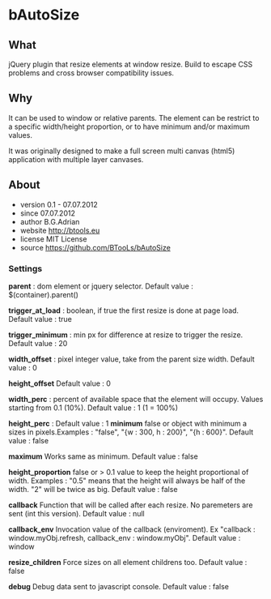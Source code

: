 bAutoSize
=========
## What
jQuery plugin that resize elements at window resize.
Build to escape CSS problems and cross browser compatibility issues.

## Why
It can be used to window or relative parents.
The element can be restrict to a specific width/height proportion, or to have minimum and/or maximum values.

It was originally designed to make a full screen multi canvas (html5) application with multiple layer canvases.
 
## About
 * version 0.1 - 07.07.2012
 * since 07.07.2012
 * author B.G.Adrian
 * website http://btools.eu
 * license MIT License
 * source https://github.com/BTooLs/bAutoSize
 
### Settings
 
**parent** : dom element or jquery selector.
	Default value : $(container).parent()
	
**trigger_at_load** : boolean, if true the first resize is done at page load.
	Default value : true
	
 **trigger_minimum** : min px for difference at resize to trigger the resize.
	Default value : 20
	
 **width_offset** : pixel integer value, take from the parent size width.
	Default value : 0
	
 **height_offset** 
	Default value : 0
	
 **width_perc** : percent of available space that the element will occupy. Values starting from 0.1 (10%).
	Default value : 1 (1 = 100%)
	
 **height_perc** :
	Default value : 1
 **minimum** false or object with minimum a sizes in pixels.Examples : "false", "{w : 300, h : 200}", "{h : 600}".
	Default value : false
	
 **maximum** Works same as minimum.
	Default value : false
	
 **height_proportion** false or > 0.1 value to keep the height proportional of width. Examples : "0.5" means that the height will always be half of the width. "2" will be twice as big.
	Default value : false
	
 **callback**  Function that will be called after each resize. No paremeters are sent (int this version).
	Default value : null
	
**callback_env** Invocation value of the callback (enviroment). Ex "callback : window.myObj.refresh, callback_env : window.myObj".
	Default value : window
	
 **resize_children** Force sizes on all element childrens too.
	Default value : false
	
 **debug** Debug data sent to javascript console.
	Default value : false